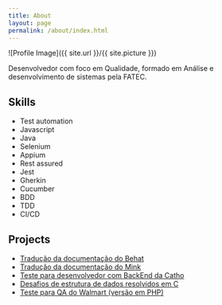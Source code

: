 ```yaml
---
title: About
layout: page
permalink: /about/index.html
---
```

![Profile Image]({{ site.url }}/{{ site.picture }})

<p>Desenvolvedor com foco em Qualidade, formado em Análise e desenvolvimento de sistemas pela FATEC.</p>

<h2>Skills</h2>

<ul class="skill-list">
	<li>Test automation</li>
	<li>Javascript</li>
	<li>Java</li>
	<li>Selenium</li>
	<li>Appium</li>
	<li>Rest assured</li>
	<li>Jest</li>
    <li>Gherkin</li>
    <li>Cucumber</li>
	<li>BDD</li>
    <li>TDD</li>
	<li>CI/CD</li>
</ul>

<h2>Projects</h2>

<ul>
	<li><a href="https://github.com/dgosantos89/behat-documentation">Tradução da documentação do Behat</a></li>
	<li><a href="https://github.com/dgosantos89/mink-documentation">Tradução da documentação do Mink</a></li>
	<li><a href="https://github.com/dgosantos89/teste_backend_catho">Teste para desenvolvedor com BackEnd da Catho</a></li>
	<li><a href="https://github.com/dgosantos89/URI_Online_Judge">Desafios de estrutura de dados resolvidos em C</a></li>
	<li><a href="https://github.com/dgosantos89/qa-walmart-php">Teste para QA do Walmart (versão em PHP)</a></li>
</ul>
